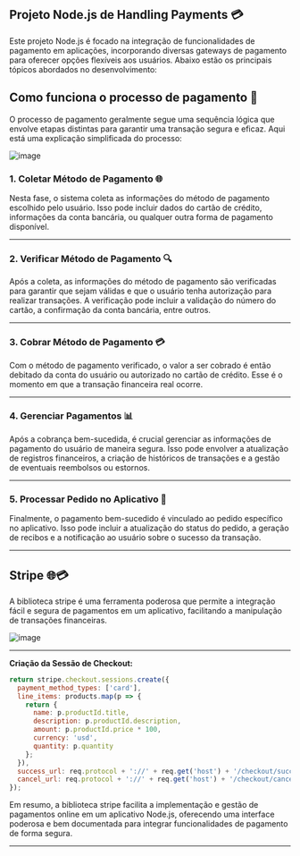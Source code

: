 ## Projeto Node.js de Handling Payments 💳
Este projeto Node.js é focado na integração de funcionalidades de pagamento em aplicações, incorporando diversas gateways de pagamento para oferecer opções flexíveis aos usuários. Abaixo estão os principais tópicos abordados no desenvolvimento:

## Como funciona o processo de pagamento 🔄
O processo de pagamento geralmente segue uma sequência lógica que envolve etapas distintas para garantir uma transação segura e eficaz. Aqui está uma explicação simplificada do processo:

![image](https://github.com/htamagnus/nodejs-apis/assets/85269068/a4c56a4e-50f9-444c-9c3e-7887d0008152)

### 1. Coletar Método de Pagamento 🌐
Nesta fase, o sistema coleta as informações do método de pagamento escolhido pelo usuário. Isso pode incluir dados do cartão de crédito, informações da conta bancária, ou qualquer outra forma de pagamento disponível.

---

### 2. Verificar Método de Pagamento 🔍
Após a coleta, as informações do método de pagamento são verificadas para garantir que sejam válidas e que o usuário tenha autorização para realizar transações. A verificação pode incluir a validação do número do cartão, a confirmação da conta bancária, entre outros.

---

### 3. Cobrar Método de Pagamento 💳
Com o método de pagamento verificado, o valor a ser cobrado é então debitado da conta do usuário ou autorizado no cartão de crédito. Esse é o momento em que a transação financeira real ocorre.

---

### 4. Gerenciar Pagamentos 📊
Após a cobrança bem-sucedida, é crucial gerenciar as informações de pagamento do usuário de maneira segura. Isso pode envolver a atualização de registros financeiros, a criação de históricos de transações e a gestão de eventuais reembolsos ou estornos.

---

### 5. Processar Pedido no Aplicativo 🛒
Finalmente, o pagamento bem-sucedido é vinculado ao pedido específico no aplicativo. Isso pode incluir a atualização do status do pedido, a geração de recibos e a notificação ao usuário sobre o sucesso da transação.

---

## Stripe 🌐💳
A biblioteca stripe é uma ferramenta poderosa que permite a integração fácil e segura de pagamentos em um aplicativo, facilitando a manipulação de transações financeiras. 

![image](https://github.com/htamagnus/nodejs-apis/assets/85269068/23a8b0df-c78a-427f-816e-eb012d92d69c)

---

**Criação da Sessão de Checkout:**
~~~javascript 
return stripe.checkout.sessions.create({
  payment_method_types: ['card'],
  line_items: products.map(p => {
    return {
      name: p.productId.title,
      description: p.productId.description,
      amount: p.productId.price * 100,
      currency: 'usd',
      quantity: p.quantity
    };
  }),
  success_url: req.protocol + '://' + req.get('host') + '/checkout/success',
  cancel_url: req.protocol + '://' + req.get('host') + '/checkout/cancel'
});
~~~
Em resumo, a biblioteca stripe facilita a implementação e gestão de pagamentos online em um aplicativo Node.js, oferecendo uma interface poderosa e bem documentada para integrar funcionalidades de pagamento de forma segura.

---
